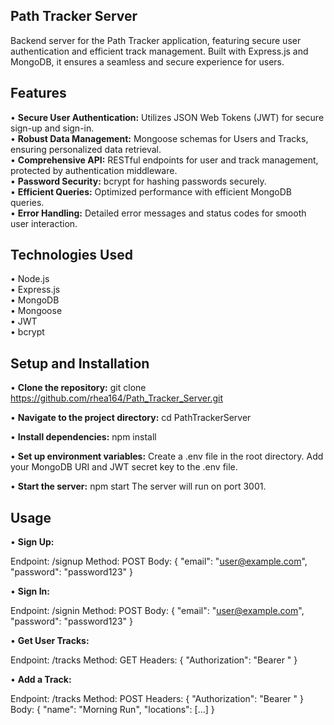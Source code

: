 ## Path Tracker Server

Backend server for the Path Tracker application, featuring secure user authentication and efficient track management. Built with Express.js and MongoDB, it ensures a seamless and secure experience for users.

## Features
 • <b>Secure User Authentication:</b> Utilizes JSON Web Tokens (JWT) for secure sign-up and sign-in.<br>
 • <b>Robust Data Management:</b> Mongoose schemas for Users and Tracks, ensuring personalized data retrieval.<br>
 • <b>Comprehensive API:</b> RESTful endpoints for user and track management, protected by authentication middleware.<br>
 • <b>Password Security:</b> bcrypt for hashing passwords securely.<br>
 • <b>Efficient Queries:</b> Optimized performance with efficient MongoDB queries.<br>
 • <b>Error Handling:</b> Detailed error messages and status codes for smooth user interaction.<br>

## Technologies Used
 • Node.js<br>
 • Express.js<br>
 • MongoDB<br>
 • Mongoose<br>
 • JWT<br>
 • bcrypt<br>

## Setup and Installation
• <b>Clone the repository:</b>
git clone https://github.com/rhea164/Path_Tracker_Server.git

• <b>Navigate to the project directory:</b>
cd PathTrackerServer

• <b>Install dependencies:</b>
npm install

• <b>Set up environment variables:</b>
Create a .env file in the root directory.
Add your MongoDB URI and JWT secret key to the .env file.

• <b>Start the server:</b>
npm start
The server will run on port 3001.

## Usage
• <b>Sign Up:</b>

Endpoint: /signup
Method: POST
Body: { "email": "user@example.com", "password": "password123" }

• <b>Sign In:</b>

Endpoint: /signin
Method: POST
Body: { "email": "user@example.com", "password": "password123" }

• <b>Get User Tracks:</b>

Endpoint: /tracks
Method: GET
Headers: { "Authorization": "Bearer <token>" }

• <b>Add a Track:</b>

Endpoint: /tracks
Method: POST
Headers: { "Authorization": "Bearer <token>" }
Body: { "name": "Morning Run", "locations": [...] }
